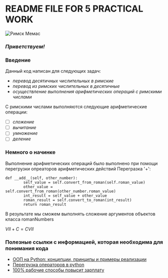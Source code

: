 # __README FILE FOR 5 PRACTICAL WORK__

![Римск Мемас](https://github.com/IWorkForFood/5W/assets/152487755/fe342615-48db-42ae-9fec-c369d101f7e1)

### **_Приветствуем!_**

### Введение

Данный код написан для следующих задач:
* _перевод десятичных числительных в римские_
* _перевод из римских числительных в десятичные_
* _осуществление выполнения арифметических операций с римскими числами_

С римскими числами выполняются следующие арифметические операции:
* [ ] *сложение*
* [ ] *вычитание*
* [ ] *умножение*
* [ ] *деление*
 
### Немного о начинке

Выполнение арифметических операций было выполнено при помощи перегрузки опреаторов арифметических действий
Перегразка '+':

```
def __add__(self, other_number):
        self_value = self.convert_from_roman(self.roman_value)
        other_value = self.convert_from_roman(other_number.roman_value)
        int_result = self_value + other_value
        roman_result = self.convert_to_roman(int_result)
        return roman_result
```
В результате мы сможем выполнять сложение аргументов объектов класса romanNumbers

$VII + C = CVII$

### Полезные ссылки с информацией, которая необходима для понимания кода
* [ООП на Python: концепции, принципы и примеры реализации](https://proglib.io/p/python-oop?ysclid=lq62d27v27782879973)
* [Перегрузка операторов в python](https://codechick.io/tutorials/python/oop-operator-overloading?ysclid=lq62fvlkrd140227502)
* [100% рабочие способы повысит зарплату](https://www.youtube.com/watch?v=un_Gn6Uriwc)



